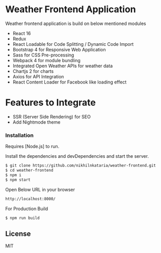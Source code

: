 # Weather Frontend Application

Weather frontend application is build on below mentioned modules

  - React 16
  - Redux 
  - React Loadable for Code Splitting / Dynamic Code Import
  - Bootstrap 4 for Responsive Web Application
  - Sass for CSS Pre-processing
  - Webpack 4 for module bundling
  - Integrated Open Weather APIs for weather data
  - Chartjs 2 for charts
  - Axios for API Integration
  - React Content Loader for Facebook like loading effect

# Features to Integrate

  - SSR (Server Side Rendering) for SEO
  - Add Nightmode theme

### Installation

Requires [Node.js] to run.

Install the dependencies and devDependencies and start the server.

```sh
$ git clone https://github.com/nikhilnkataria/weather-frontend.git
$ cd weather-frontend
$ npm i
$ npm start
```

Open Below URL in your browser
```sh
http://localhost:8000/
```

For Production Build

```sh
$ npm run build
```

License
----

MIT

